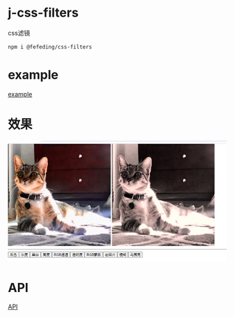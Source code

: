 # j-css-filters
css滤镜

```bash
npm i @fefeding/css-filters
```

# example

[example](https://fefeding.github.io/css-filters/example/index.html)

# 效果
![老照片](./example/res.png)

# API
[API](docs/api/index.md)
